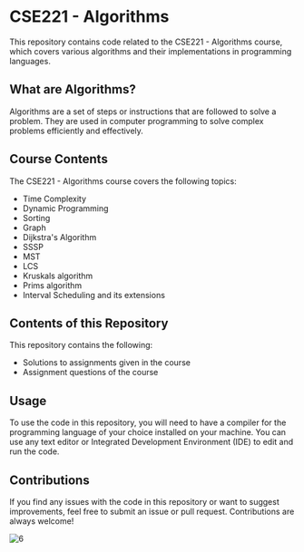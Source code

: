 # CSE221 - Algorithms

This repository contains code related to the CSE221 - Algorithms course, which covers various algorithms and their implementations in programming languages. 

## What are Algorithms?

Algorithms are a set of steps or instructions that are followed to solve a problem. They are used in computer programming to solve complex problems efficiently and effectively. 

## Course Contents

The CSE221 - Algorithms course covers the following topics:

- Time Complexity
- Dynamic Programming
- Sorting
- Graph
- Dijkstra's Algorithm
- SSSP
- MST
- LCS
- Kruskals algorithm
- Prims algorithm
- Interval Scheduling and its extensions

## Contents of this Repository

This repository contains the following:

- Solutions to assignments given in the course
- Assignment questions of the course

## Usage

To use the code in this repository, you will need to have a compiler for the programming language of your choice installed on your machine. You can use any text editor or Integrated Development Environment (IDE) to edit and run the code. 

## Contributions

If you find any issues with the code in this repository or want to suggest improvements, feel free to submit an issue or pull request. Contributions are always welcome! 



![6](https://user-images.githubusercontent.com/92597456/233389136-7a1913e1-22fa-4e0d-bf36-46a8f4ac328c.png)
